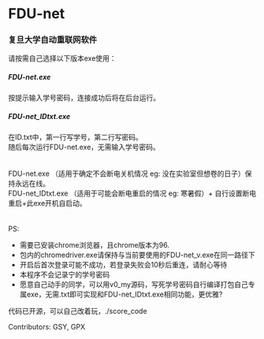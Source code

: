 # FDU-net

### 复旦大学自动重联网软件
 请按需自己选择以下版本exe使用：

##### FDU-net.exe
按提示输入学号密码，连接成功后将在后台运行。

##### FDU-net_IDtxt.exe
在ID.txt中，第一行写学号，第二行写密码。\
随后每次运行FDU-net.exe，无需输入学号密码。
 \
 \
 \
FDU-net.exe （适用于确定不会断电关机情况 eg: 没在实验室但想卷的日子）保持永远在线。\
FDU-net_IDtxt.exe （适用于可能会断电重启的情况 eg: 寒暑假）+ 自行设置断电重启+此exe开机自启动。
 \
 \
 \
PS:
* 需要已安装chrome浏览器，且chrome版本为96.
* 包内的chromedriver.exe请保持与当前要使用的FDU-net_v.exe在同一路径下
* 开启后首次登录可能不成功，若登录失败会10秒后重连，请耐心等待
* 本程序不会记录宁的学号密码
* 愿意自己动手的同学，可以用v0_my源码，写死学号密码自行编译打包自己专属exe，无需.txt即可实现和FDU-net_IDtxt.exe相同功能，更优雅?

代码已开源，可以自己改着玩，./score_code

Contributors: GSY, GPX
